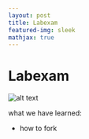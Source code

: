 ```yaml
---
layout: post
title: Labexam
featured-img: sleek
mathjax: true
---
```


# Labexam

![alt text](../assets/img/favicon.jpg "during exam")

what we have learned:
- how to fork